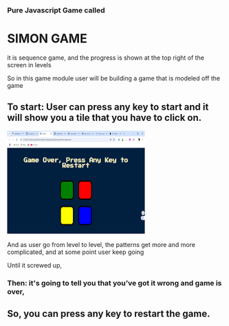 <h3>Pure Javascript Game called </h3>
<h1>SIMON GAME</h1>
<p>it is sequence game, and the progress is shown at the top right of the screen in levels</p>
<p>So in this game module user will be building a game that is modeled off the game</p>



<h2>To start: User can press any key to start and it will show you a tile that you have to click on.</h2>	
<img src="https://github.com/Omiscom/Simon-Game/blob/main/Simon%20-%20Google%20Chrome%2011_24_2024%208_55_49%20AM.png"
<video width="320" height="240" controls>
<source src="https://github.com/Omiscom/Simon-Game/blob/main/Simon%20-%20Google%20Chrome%202024-11-24%2008-56-22.mp4" type="video/mp4">
</video>

<p>And as user go from level to level, the patterns get more and more complicated, and at some point user keep going</p>

<p>Until it screwed up,</p>

<h3>Then: it's going to tell you that you’ve got it wrong and game is over,</h3>

<h2>So, you can press any key to restart the game.</h2>
<a ref="">

